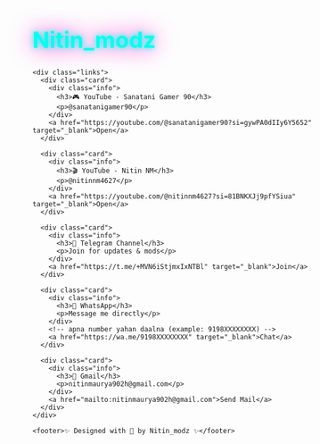 


<!doctype html>
<html lang="en">
<head>
<meta charset="utf-8" />
<meta name="viewport" content="width=device-width, initial-scale=1" />
<title>Nitin_modz | Connect</title>
<style>
/* === Neon Style Setup === */
:root {
  --neon1: #00fff0;
  --neon2: #ff00c8;
  --neon3: #00ff84;
  --dark-bg: #02040a;
  --card-bg: rgba(20, 20, 30, 0.6);
  --text: #eafff9;
  font-family: 'Poppins', sans-serif;
}

* { box-sizing: border-box; margin: 0; padding: 0; }

body {
  background: linear-gradient(120deg, #04000f, #0b001e, #001f2e);
  background-size: 600% 600%;
  animation: bgmove 10s ease infinite;
  display: flex;
  align-items: center;
  justify-content: center;
  min-height: 100vh;
  color: var(--text);
  overflow-x: hidden;
}

/* Background animation */
@keyframes bgmove {
  0% { background-position: 0% 50%; }
  50% { background-position: 100% 50%; }
  100% { background-position: 0% 50%; }
}

/* Container */
.container {
  width: 90%;
  max-width: 850px;
  background: var(--card-bg);
  border: 1px solid rgba(255,255,255,0.1);
  border-radius: 20px;
  padding: 30px;
  backdrop-filter: blur(20px);
  box-shadow: 0 0 25px rgba(0,255,200,0.2);
}

/* Logo Title */
.logo {
  text-align: center;
  margin-bottom: 30px;
}
.logo h1 {
  font-size: 2.5rem;
  color: var(--neon1);
  text-shadow:
    0 0 10px var(--neon1),
    0 0 20px var(--neon1),
    0 0 40px var(--neon2);
  animation: glowPulse 3s infinite;
}
@keyframes glowPulse {
  0%, 100% { text-shadow: 0 0 10px var(--neon1), 0 0 40px var(--neon2); }
  50% { text-shadow: 0 0 25px var(--neon2), 0 0 60px var(--neon3); }
}

/* Link Cards */
.links {
  display: flex;
  flex-direction: column;
  gap: 18px;
}
.card {
  display: flex;
  align-items: center;
  justify-content: space-between;
  background: rgba(255,255,255,0.05);
  border: 1px solid rgba(255,255,255,0.15);
  border-radius: 14px;
  padding: 14px 20px;
  transition: 0.3s;
  box-shadow: 0 0 12px rgba(0,0,0,0.3);
}
.card:hover {
  transform: translateY(-5px) scale(1.02);
  box-shadow: 0 0 25px var(--neon1);
}
.card .info {
  display: flex;
  flex-direction: column;
}
.card .info h3 {
  font-size: 1.1rem;
  color: var(--neon3);
}
.card .info p {
  font-size: 0.85rem;
  color: #c8f8ff;
}

/* Button Style */
.card a {
  text-decoration: none;
  color: var(--text);
  padding: 8px 14px;
  border-radius: 10px;
  border: 1px solid var(--neon1);
  background: linear-gradient(90deg, var(--neon1), var(--neon2));
  box-shadow: 0 0 10px var(--neon1), 0 0 20px var(--neon2);
  transition: 0.25s;
}
.card a:hover {
  background: linear-gradient(90deg, var(--neon2), var(--neon1));
  transform: scale(1.05);
}

/* Footer */
footer {
  margin-top: 25px;
  text-align: center;
  color: #99ffff;
  font-size: 0.85rem;
}
</style>
</head>
<body>
  <div class="container">
    <div class="logo">
      <h1>Nitin_modz</h1>
    </div>

    <div class="links">
      <div class="card">
        <div class="info">
          <h3>🎮 YouTube - Sanatani Gamer 90</h3>
          <p>@sanatanigamer90</p>
        </div>
        <a href="https://youtube.com/@sanatanigamer90?si=gywPA0dIIy6Y5652" target="_blank">Open</a>
      </div>

      <div class="card">
        <div class="info">
          <h3>🎬 YouTube - Nitin NM</h3>
          <p>@nitinnm4627</p>
        </div>
        <a href="https://youtube.com/@nitinnm4627?si=81BNKXJj9pfYSiua" target="_blank">Open</a>
      </div>

      <div class="card">
        <div class="info">
          <h3>💬 Telegram Channel</h3>
          <p>Join for updates & mods</p>
        </div>
        <a href="https://t.me/+MVN6iStjmxIxNTBl" target="_blank">Join</a>
      </div>

      <div class="card">
        <div class="info">
          <h3>📱 WhatsApp</h3>
          <p>Message me directly</p>
        </div>
        <!-- apna number yahan daalna (example: 9198XXXXXXXX) -->
        <a href="https://wa.me/9198XXXXXXXX" target="_blank">Chat</a>
      </div>

      <div class="card">
        <div class="info">
          <h3>📧 Gmail</h3>
          <p>nitinmaurya902h@gmail.com</p>
        </div>
        <a href="mailto:nitinmaurya902h@gmail.com">Send Mail</a>
      </div>
    </div>

    <footer>✨ Designed with 💖 by Nitin_modz ✨</footer>
  </div>
</body>
</html>
